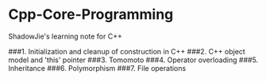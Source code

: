 # Cpp-Core-Programming
ShadowJie's learning note for C++

###1. Initialization and cleanup of construction in C++
###2. C++ object model and 'this' pointer
###3. Tomomoto
###4. Operator overloading
###5. Inheritance
###6. Polymorphism
###7. File operations